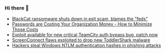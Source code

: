 ### Hi there 👋

<!--START_SECTION:feed-->
* [BlackCat ransomware shuts down in exit scam, blames the "feds"](https://www.bleepingcomputer.com/news/security/blackcat-ransomware-shuts-down-in-exit-scam-blames-the-feds/)
* [Passwords are Costing Your Organization Money - How to Minimize Those Costs](https://www.bleepingcomputer.com/news/security/passwords-are-costing-your-organization-money-how-to-minimize-those-costs/)
* [Exploit available for new critical TeamCity auth bypass bug, patch now](https://www.bleepingcomputer.com/news/security/exploit-available-for-new-critical-teamcity-auth-bypass-bug-patch-now/)
* [ScreenConnect flaws exploited to drop new ToddlerShark malware](https://www.bleepingcomputer.com/news/security/screenconnect-flaws-exploited-to-drop-new-toddlershark-malware/)
* [Hackers steal Windows NTLM authentication hashes in phishing attacks](https://www.bleepingcomputer.com/news/security/hackers-steal-windows-ntlm-authentication-hashes-in-phishing-attacks/)
<!--END_SECTION:feed-->

<!--
**frankenk/frankenk** is a ✨ _special_ ✨ repository because its `README.md` (this file) appears on your GitHub profile.

Here are some ideas to get you started:

- 🔭 I’m currently working on ...
- 🌱 I’m currently learning ...
- 👯 I’m looking to collaborate on ...
- 🤔 I’m looking for help with ...
- 💬 Ask me about ...
- 📫 How to reach me: ...
- 😄 Pronouns: ...
- ⚡ Fun fact: ...
-->



